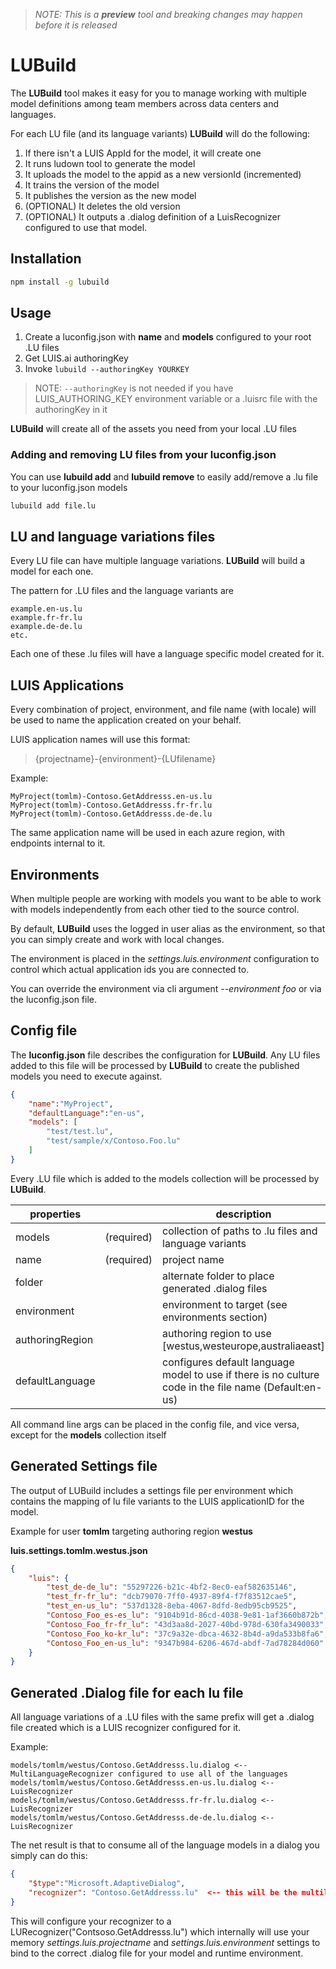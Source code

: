 > *NOTE: This is a **preview** tool and breaking changes may happen before it is released*

# **LUBuild**
The **LUBuild** tool makes it easy for you to manage working with multiple model definitions among team members across data centers and languages.

For each LU file (and its language variants) **LUBuild** will do the following:

1. If there isn't a LUIS AppId for the model, it will create one
2. It runs ludown tool to generate the model
3. It uploads the model to the appid as a new versionId (incremented)
4. It trains the version of the model 
5. It publishes the version as the new model
6. (OPTIONAL) It deletes the old version
7. (OPTIONAL) It outputs a .dialog definition of a LuisRecognizer configured to use that model.

## Installation

```bash
npm install -g lubuild
```

## Usage

1. Create a luconfig.json with **name** and **models** configured to your root .LU files
2. Get LUIS.ai authoringKey
3. Invoke `lubuild --authoringKey YOURKEY`

> NOTE: `--authoringKey` is not needed if you have LUIS_AUTHORING_KEY environment variable or a .luisrc file with the authoringKey in it

**LUBuild** will create all of the assets you need from your local .LU files

### Adding and removing LU files from your luconfig.json
You can use **lubuild add** and **lubuild remove** to easily add/remove a .lu file to your luconfig.json models

```bash
lubuild add file.lu
```

## LU and language variations files
Every LU file can have multiple language variations.  **LUBuild** will build a model for each one.  

The pattern for .LU files and the language variants are

```
example.en-us.lu
example.fr-fr.lu
example.de-de.lu
etc.
````

Each one of these .lu files will have a language specific model created for it.

## LUIS Applications 

Every combination of project, environment, and file name (with locale) will be used to name the application created on your behalf.

LUIS application names will use this format:

> {projectname}-{environment}-{LUfilename}

Example:

```
MyProject(tomlm)-Contoso.GetAddresss.en-us.lu
MyProject(tomlm)-Contoso.GetAddresss.fr-fr.lu
MyProject(tomlm)-Contoso.GetAddresss.de-de.lu
```

The same application name will be used in each azure region, with endpoints internal to it.

## Environments

When multiple people are working with models you want to be able to work with models
independently from each other tied to the source control.

By default, **LUBuild** uses the logged in user alias as the environment, so that you can
simply create and work with local changes.  

The environment is placed in the *settings.luis.environment* configuration to control which
actual application ids you are connected to.

You can override the environment via cli argument *--environment foo* or via the luconfig.json
file.

## Config file
The **luconfig.json** file describes the configuration for **LUBuild**.  Any LU files added to this file 
will be processed by **LUBuild** to create the published models you need to execute against.

```json
{
    "name":"MyProject",
    "defaultLanguage":"en-us",
    "models": [
        "test/test.lu",
        "test/sample/x/Contoso.Foo.lu"
    ]
}
```

Every .LU file which is added to the models collection will be processed by **LUBuild**.

| properties      |            | description                                                                                           |
|-----------------|------------|-------------------------------------------------------------------------------------------------------|
| models          | (required) | collection of paths to .lu files and language variants                                                |
| name            | (required) | project name                                                                                          |
| folder          |            | alternate folder to place generated .dialog files                                                     |
| environment     |            | environment to target (see environments section)                                                      |
| authoringRegion |            | authoring region to use [westus,westeurope,australiaeast]                                             |
| defaultLanguage |            | configures default language model to use if there is no culture code in the file name (Default:en-us) |

All command line args can be placed in the config file, and vice versa, except for the **models** collection itself

## Generated Settings file
The output of LUBuild includes a settings file per environment which contains the mapping of lu file variants to the LUIS applicationID for the model.

Example for user **tomlm** targeting authoring region **westus** 

**luis.settings.tomlm.westus.json**

```json
{
    "luis": {
        "test_de-de_lu": "55297226-b21c-4bf2-8ec0-eaf582635146",
        "test_fr-fr_lu": "dcb79070-7ff0-4937-89f4-f7f83512cae5",
        "test_en-us_lu": "537d1328-8eba-4067-8dfd-8edb95cb9525",
        "Contoso_Foo_es-es_lu": "9104b91d-86cd-4038-9e81-1af3660b872b",
        "Contoso_Foo_fr-fr_lu": "43d3aa8d-2027-40bd-978d-630fa3490033",
        "Contoso_Foo_ko-kr_lu": "37c9a32e-dbca-4632-8b4d-a9da533b8fa6",
        "Contoso_Foo_en-us_lu": "9347b984-6206-467d-abdf-7ad78284d060"
    }
}
```

## Generated .Dialog file for each lu file

All language variations of a .LU files with the same prefix will get a .dialog file created
which is a LUIS recognizer configured for it. 

Example:

```
models/tomlm/westus/Contoso.GetAddresss.lu.dialog <-- MultiLanguageRecognizer configured to use all of the languages 
models/tomlm/westus/Contoso.GetAddresss.en-us.lu.dialog <-- LuisRecognizer 
models/tomlm/westus/Contoso.GetAddresss.fr-fr.lu.dialog <-- LuisRecognizer 
models/tomlm/westus/Contoso.GetAddresss.de-de.lu.dialog <-- LuisRecognizer 
```

The net result is that to consume all of the language models in a dialog you simply can do this:

```json
{
    "$type":"Microsoft.AdaptiveDialog",
    "recognizer": "Contoso.GetAddresss.lu"  <-- this will be the multilanguage model with all variations
}
```

This will configure your recognizer to a LURecognizer("Contsoso.GetAddresss.lu") which internally
will use your memory *settings.luis.projectname* and *settings.luis.environment* settings to
bind to the correct .dialog file for your model and runtime environment.
